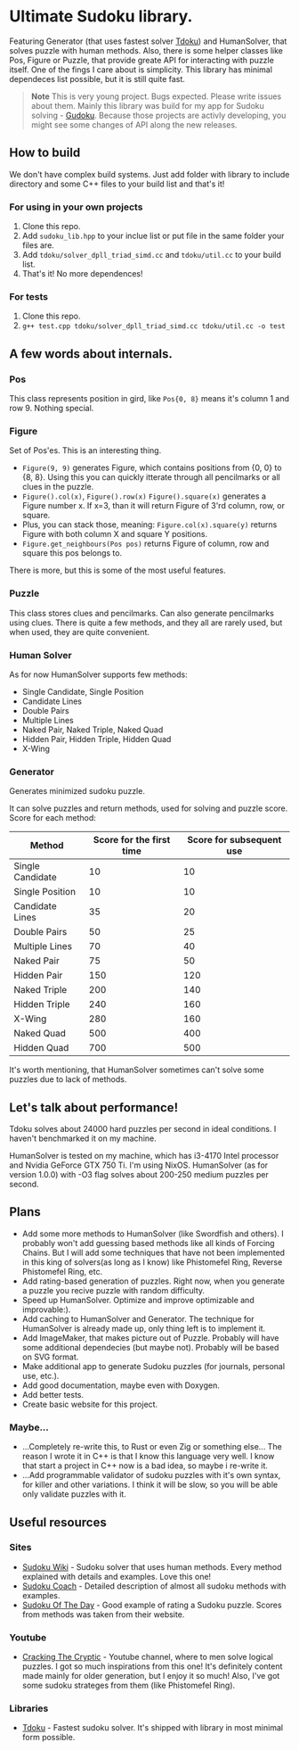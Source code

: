 # Ultimate Sudoku library.
Featuring Generator (that uses fastest solver [Tdoku](https://github.com/t-dillon/tdoku)) and HumanSolver, that solves puzzle with human methods. Also, there is some helper classes like Pos, Figure or Puzzle, that provide greate API for interacting with puzzle itself.
One of the fings I care about is simplicity. This library has minimal dependeces list possible, but it is still quite fast.

> **Note**
> This is very young project. Bugs expected. Please write issues about them.
> Mainly this library was build for my app for Sudoku solving - [Gudoku](https://github.com/dudozermaks/Gudoku).
> Because those projects are activly developing, you might see some changes of API along the new releases.

## How to build
We don't have complex build systems. Just add folder with library to include directory and some C++ files to your build list and that's it!

### For using in your own projects
1. Clone this repo.
2. Add `sudoku_lib.hpp` to your inclue list or put file in the same folder your files are.
3. Add `tdoku/solver_dpll_triad_simd.cc` and `tdoku/util.cc` to your build list.
4. That's it! No more dependences!

### For tests
1. Clone this repo.
2. `g++ test.cpp tdoku/solver_dpll_triad_simd.cc tdoku/util.cc -o test`

## A few words about internals.
### Pos
This class represents position in gird, like `Pos{0, 8}` means it's column 1 and row 9. Nothing special.

### Figure
Set of Pos'es. This is an interesting thing.

+ `Figure(9, 9)` generates Figure, which contains positions from {0, 0} to {8, 8}. Using this you can quickly itterate through all pencilmarks or all clues in the puzzle.
+ `Figure().col(x)`, `Figure().row(x)` `Figure().square(x)` generates a Figure number x. If x=3, than it will return Figure of 3'rd column, row, or square.
+ Plus, you can stack those, meaning: `Figure.col(x).square(y)` returns Figure with both column X and square Y positions.
+ `Figure.get_neighbours(Pos pos)` returns Figure of column, row and square this pos belongs to.

There is more, but this is some of the most useful features.

### Puzzle
This class stores clues and pencilmarks. Can also generate pencilmarks using clues.
There is quite a few methods, and they all are rarely used, but when used, they are quite convenient.

### Human Solver
As for now HumanSolver supports few methods: 
+ Single Candidate, Single Position
+ Candidate Lines
+ Double Pairs
+ Multiple Lines
+ Naked Pair, Naked Triple, Naked Quad
+ Hidden Pair, Hidden Triple, Hidden Quad
+ X-Wing

### Generator
Generates minimized sudoku puzzle.

It can solve puzzles and return methods, used for solving and puzzle score.
Score for each method:

| Method           | Score for the first time | Score for subsequent use |
| ---------------- | ------------------------ | ------------------------ |
| Single Candidate | 10                       | 10                       |
| Single Position  | 10                       | 10                       |
| Candidate Lines  | 35                       | 20                       |
| Double Pairs     | 50                       | 25                       |
| Multiple Lines   | 70                       | 40                       |
| Naked Pair       | 75                       | 50                       |
| Hidden Pair      | 150                      | 120                      |
| Naked Triple     | 200                      | 140                      |
| Hidden Triple    | 240                      | 160                      |
| X-Wing           | 280                      | 160                      |
| Naked Quad       | 500                      | 400                      |
| Hidden Quad      | 700                      | 500                      |

It's worth mentioning, that HumanSolver sometimes can't solve some puzzles due to lack of methods.

## Let's talk about performance!
Tdoku solves about 24000 hard puzzles per second in ideal conditions. I haven't benchmarked it on my machine.

HumanSolver is tested on my machine, which has i3-4170 Intel processor and Nvidia GeForce GTX 750 Ti. I'm using NixOS.
HumanSolver (as for version 1.0.0) with -O3 flag solves about 200-250 medium puzzles per second.

## Plans
+ Add some more methods to HumanSolver (like Swordfish and others). I probably won't add guessing based methods like all kinds of Forcing Chains. But I will add some techniques that have not been implemented in this king of solvers(as long as I know) like Phistomefel Ring, Reverse Phistomefel Ring, etc.
+ Add rating-based generation of puzzles. Right now, when you generate a puzzle you recive puzzle with random difficulty.
+ Speed up HumanSolver. Optimize and improve optimizable and improvable:).
+ Add caching to HumanSolver and Generator. The technique for HumanSolver is already made up, only thing left is to implement it.
+ Add ImageMaker, that makes picture out of Puzzle. Probably will have some additional dependecies (but maybe not). Probably will be based on SVG format.
+ Make additional app to generate Sudoku puzzles (for journals, personal use, etc.).
+ Add good documentation, maybe even with Doxygen.
+ Add better tests.
+ Create basic website for this project.

### Maybe...
+ ...Completely re-write this, to Rust or even Zig or something else... The reason I wrote it in C++ is that I know this language very well. I know that start a project in C++ now is a bad idea, so maybe i re-write it.
+ ...Add programmable validator of sudoku puzzles with it's own syntax, for killer and other variations. I think it will be slow, so you will be able only validate puzzles with it.

## Useful resources
### Sites
- [Sudoku Wiki](https://www.sudokuwiki.org/sudoku.htm) - Sudoku solver that uses human methods. Every method explained with details and examples. Love this one!
- [Sudoku Coach](http://www.taupierbw.be/SudokuCoach) - Detailed description of almost all sudoku methods with examples.
- [Sudoku Of The Day](https://www.sudokuoftheday.com) - Good example of rating a Sudoku puzzle. Scores from methods was taken from their website.

### Youtube
- [Cracking The Cryptic](https://www.youtube.com/@CrackingTheCryptic) - Youtube channel, where to men solve logical puzzles. I got so much inspirations from this one! It's definitely content made mainly for older generation, but I enjoy it so much! Also, I've got some sudoku strateges from them (like Phistomefel Ring).

### Libraries
- [Tdoku](https://github.com/t-dillon/tdoku) - Fastest sudoku solver. It's shipped with library in most minimal form possible.
